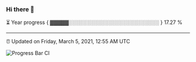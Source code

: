 ### Hi there 👋

⏳ Year progress { ▓▓▓▓▓░░░░░░░░░░░░░░░░░░░░░░░░░ } 17.27 %

---

⏰ Updated on Friday, March 5, 2021, 12:55 AM UTC

![Progress Bar CI](https://github.com/arthurbuhl/arthurbuhl/workflows/Progress%20Bar%20CI/badge.svg)
